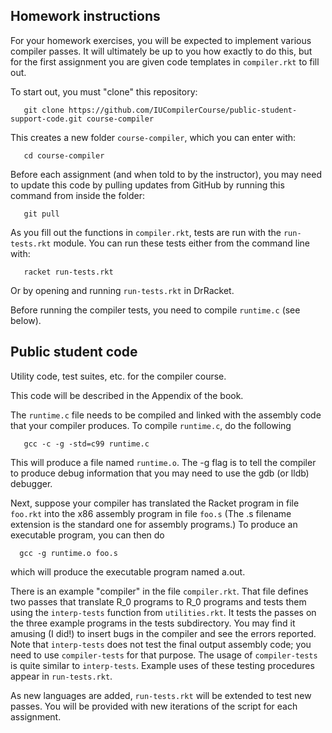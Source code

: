 ## Homework instructions

For your homework exercises, you will be expected to implement various
compiler passes. It will ultimately be up to you how exactly to do
this, but for the first assignment you are given code templates in
`compiler.rkt` to fill out.

To start out, you must "clone" this repository:

```
   git clone https://github.com/IUCompilerCourse/public-student-support-code.git course-compiler
```

This creates a new folder `course-compiler`, which you can enter with:

```
   cd course-compiler
```

Before each assignment (and when told to by the instructor), you may need to update
this code by pulling updates from GitHub by running this command from inside the folder:

```
   git pull
```

As you fill out the functions in `compiler.rkt`, tests are run with the
`run-tests.rkt` module. You can run these tests either from the command
line with:

```
   racket run-tests.rkt
```

Or by opening and running `run-tests.rkt` in DrRacket.

Before running the compiler tests, you need to compile
`runtime.c` (see below).

## Public student code

Utility code, test suites, etc. for the compiler course.

This code will be described in the Appendix of the book.

The `runtime.c` file needs to be compiled and linked with the assembly
code that your compiler produces. To compile `runtime.c`, do the
following
```
   gcc -c -g -std=c99 runtime.c
```
This will produce a file named `runtime.o`. The -g flag is to tell the
compiler to produce debug information that you may need to use
the gdb (or lldb) debugger.

Next, suppose your compiler has translated the Racket program in file
`foo.rkt` into the x86 assembly program in file `foo.s` (The .s filename
extension is the standard one for assembly programs.) To produce
an executable program, you can then do
```
  gcc -g runtime.o foo.s
```
which will produce the executable program named a.out.

There is an example "compiler" in the file `compiler.rkt`.  That
file defines two passes that translate R_0 programs to R_0 programs
and tests them using the `interp-tests` function from `utilities.rkt`. It
tests the passes on the three example programs in the tests
subdirectory. You may find it amusing (I did!) to insert bugs in the
compiler and see the errors reported. Note that `interp-tests` does not
test the final output assembly code; you need to use `compiler-tests`
for that purpose. The usage of `compiler-tests` is quite similar to
`interp-tests`. Example uses of these testing procedures appear in
`run-tests.rkt`.

As new languages are added, `run-tests.rkt` will be extended to
test new passes. You will be provided with new iterations of
the script for each assignment.
